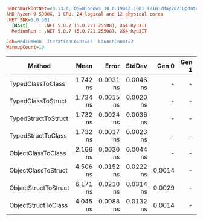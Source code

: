 ``` ini

BenchmarkDotNet=v0.13.0, OS=Windows 10.0.19043.1081 (21H1/May2021Update)
AMD Ryzen 9 5900X, 1 CPU, 24 logical and 12 physical cores
.NET SDK=5.0.301
  [Host]    : .NET 5.0.7 (5.0.721.25508), X64 RyuJIT
  MediumRun : .NET 5.0.7 (5.0.721.25508), X64 RyuJIT

Job=MediumRun  IterationCount=15  LaunchCount=2  
WarmupCount=10  

```
|               Method |     Mean |     Error |    StdDev |  Gen 0 | Gen 1 | Gen 2 | Allocated |
|--------------------- |---------:|----------:|----------:|-------:|------:|------:|----------:|
|    TypedClassToClass | 1.742 ns | 0.0031 ns | 0.0046 ns |      - |     - |     - |         - |
|   TypedClassToStruct | 1.734 ns | 0.0015 ns | 0.0020 ns |      - |     - |     - |         - |
|  TypedStructToStruct | 1.732 ns | 0.0024 ns | 0.0036 ns |      - |     - |     - |         - |
|   TypedStructToClass | 1.732 ns | 0.0017 ns | 0.0023 ns |      - |     - |     - |         - |
|   ObjectClassToClass | 2.166 ns | 0.0030 ns | 0.0044 ns |      - |     - |     - |         - |
|  ObjectClassToStruct | 4.506 ns | 0.0152 ns | 0.0222 ns | 0.0014 |     - |     - |      24 B |
| ObjectStructToStruct | 6.171 ns | 0.0210 ns | 0.0314 ns | 0.0029 |     - |     - |      48 B |
|  ObjectStructToClass | 4.045 ns | 0.0088 ns | 0.0132 ns | 0.0014 |     - |     - |      24 B |
